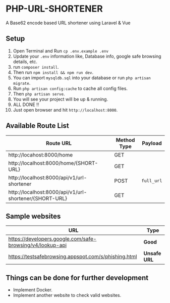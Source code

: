 # PHP-URL-SHORTENER

A Base62 encode based URL shortener using Laravel & Vue

## Setup

1. Open Terminal and Run `cp .env.example .env`
2. Update your `.env` information like, Database info, google safe browsing details, etc.
3. run `composer install`.
4. Then run `npm install && npm run dev`.
5. You can import `mysqldb.sql` into your database or run `php artisan migrate`.
6. Run `php artisan config:cache` to cache all config files.
7. Then `php artisan serve`.
8. You will see your project will be up & running.
9. ALL DONE !!
10. Just open browser and hit `http://localhost:8000`.

## Available Route List

| Route URL                                              | Method Type | Payload    |
|--------------------------------------------------------|-------------|------------|
| http://locahost:8000/home                              | GET         |
| http://localhost:8000/home/{SHORT-URL}                 | GET         |
| http://localhost:8000/api/v1/url-shortener             | POST        | `full_url` |
| http://localhost:8000/api/v1/url-shortener/{SHORT-URL} | GET         |

## Sample websites

| URL                                                       | Type           |
|-----------------------------------------------------------|----------------|
| https://developers.google.com/safe-browsing/v4/lookup-api | **Good**       |
| https://testsafebrowsing.appspot.com/s/phishing.html      | **Unsafe URL** |


## Things can be done for further development

* Implement Docker.
* Implement another website to check valid websites.
